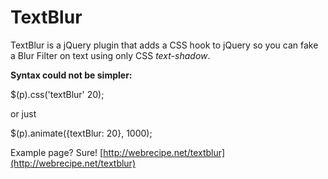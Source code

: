 TextBlur
========

TextBlur is a jQuery plugin that adds a CSS hook to jQuery so you can fake a Blur Filter on text using only CSS *text-shadow*.

__Syntax could not be simpler:__

$(p).css('textBlur' 20); 

or just

$(p).animate({textBlur: 20}, 1000);

Example page? Sure! [http://webrecipe.net/textblur](http://webrecipe.net/textblur)

